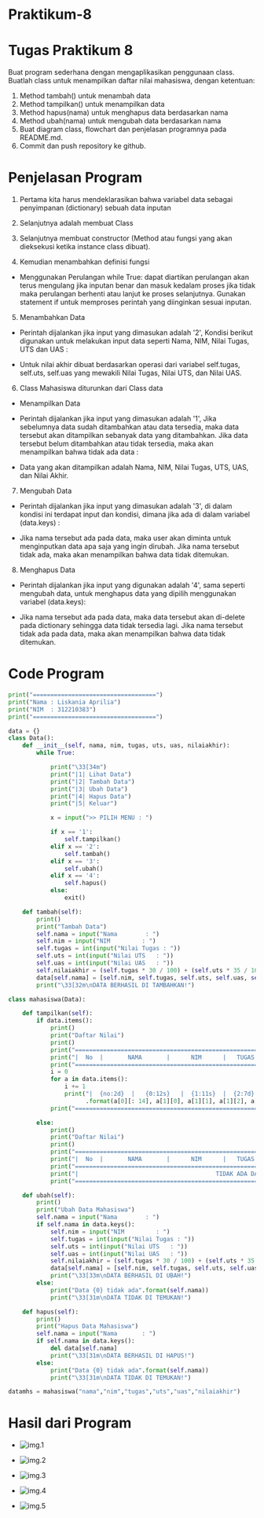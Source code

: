 # Praktikum-8

# Tugas Praktikum 8
Buat program sederhana dengan mengaplikasikan penggunaan class. Buatlah class untuk menampilkan daftar nilai mahasiswa, dengan ketentuan:

1. Method tambah() untuk menambah data
2. Method tampilkan() untuk menampilkan data
3. Method hapus(nama) untuk menghapus data berdasarkan nama
4. Method ubah(nama) untuk mengubah data berdasarkan nama
5. Buat diagram class, flowchart dan penjelasan programnya pada README.md.
6. Commit dan push repository ke github.

# Penjelasan Program
1. Pertama kita harus mendeklarasikan bahwa variabel data sebagai penyimpanan (dictionary) sebuah data inputan

2. Selanjutnya adalah membuat Class 

3. Selanjutnya membuat constructor 
(Method atau fungsi yang akan dieksekusi ketika instance class dibuat).

4. Kemudian menambahkan definisi fungsi 

- Menggunakan Perulangan while True: dapat diartikan perulangan akan terus mengulang jika inputan benar dan masuk kedalam proses jika tidak maka perulangan berhenti atau lanjut ke proses selanjutnya. Gunakan statement if untuk memproses perintah yang diinginkan sesuai inputan.

5. Menambahkan Data

- Perintah dijalankan jika input yang dimasukan adalah '2', Kondisi berikut digunakan untuk melakukan input data seperti Nama, NIM, Nilai Tugas, UTS dan UAS :

- Untuk nilai akhir dibuat berdasarkan operasi dari variabel self.tugas, self.uts, self.uas yang mewakili Nilai Tugas, Nilai UTS, dan Nilai UAS.

6. Class Mahasiswa diturunkan dari Class data

- Menampilkan Data

- Perintah dijalankan jika input yang dimasukan adalah '1', Jika sebelumnya data sudah ditambahkan atau data tersedia, maka data tersebut akan ditampilkan sebanyak data yang ditambahkan. Jika data tersebut belum ditambahkan atau tidak tersedia, maka akan menampilkan bahwa tidak ada data :

- Data yang akan ditampilkan adalah Nama, NIM, Nilai Tugas, UTS, UAS, dan Nilai Akhir.

7. Mengubah Data

- Perintah dijalankan jika input yang dimasukan adalah '3', di dalam kondisi ini terdapat input dan kondisi, dimana jika ada di dalam variabel (data.keys) :

- Jika nama tersebut ada pada data, maka user akan diminta untuk menginputkan data apa saja yang ingin dirubah. Jika nama tersebut tidak ada, maka akan menampilkan bahwa data tidak ditemukan.

8. Menghapus Data

- Perintah dijalankan jika input yang digunakan adalah '4', sama seperti mengubah data, untuk menghapus data yang dipilih menggunakan variabel (data.keys):

- Jika nama tersebut ada pada data, maka data tersebut akan di-delete pada dictionary sehingga data tidak tersedia lagi. Jika nama tersebut tidak ada pada data, maka akan menampilkan bahwa data tidak ditemukan.

# Code Program
```python 
print("===================================")
print("Nama : Liskania Aprilia")
print("NIM  : 312210383")
print("===================================")

data = {}
class Data():
    def __init__(self, nama, nim, tugas, uts, uas, nilaiakhir):
        while True:

            print("\33[34m")
            print("|1| Lihat Data")
            print("|2| Tambah Data")
            print("|3| Ubah Data")
            print("|4| Hapus Data")
            print("|5| Keluar")

            x = input(">> PILIH MENU : ")

            if x == '1':
                self.tampilkan()
            elif x == '2':
                self.tambah()
            elif x == '3':
                self.ubah()
            elif x == '4':
                self.hapus()
            else:
                exit()

    def tambah(self):
        print()
        print("Tambah Data")
        self.nama = input("Nama        : ")
        self.nim = input("NIM         : ")
        self.tugas = int(input("Nilai Tugas : "))
        self.uts = int(input("Nilai UTS   : "))
        self.uas = int(input("Nilai UAS   : "))
        self.nilaiakhir = (self.tugas * 30 / 100) + (self.uts * 35 / 100) + (self.uas * 35 / 100)
        data[self.nama] = [self.nim, self.tugas, self.uts, self.uas, self.nilaiakhir]
        print("\33[32m\nDATA BERHASIL DI TAMBAHKAN!")

class mahasiswa(Data):

    def tampilkan(self):
        if data.items():
            print()
            print("Daftar Nilai")
            print()
            print("=============================================================================================")
            print("|  No  |       NAMA       |      NIM      |   TUGAS   |    UTS    |    UAS    | Nilai Akhir |")
            print("=============================================================================================")
            i = 0
            for a in data.items():
                i += 1
                print("|  {no:2d}  |   {0:12s}   |  {1:11s}  |  {2:7d}  |  {3:7d}  |  {4:7d}  |   {5:6.2f}    |"
                      .format(a[0][: 14], a[1][0], a[1][1], a[1][2], a[1][3], a[1][4], no=i))
            print("=============================================================================================")

        else:
            print()
            print("Daftar Nilai")
            print()
            print("=============================================================================================")
            print("|  No  |       NAMA       |      NIM      |   TUGAS   |    UTS    |    UAS    | Nilai Akhir |")
            print("=============================================================================================")
            print("|                                       TIDAK ADA DATA                                      |")
            print("=============================================================================================")

    def ubah(self):
        print()
        print("Ubah Data Mahasiswa")
        self.nama = input("Nama        : ")
        if self.nama in data.keys():
            self.nim = input("NIM         : ")
            self.tugas = int(input("Nilai Tugas : "))
            self.uts = int(input("Nilai UTS   : "))
            self.uas = int(input("Nilai UAS   : "))
            self.nilaiakhir = (self.tugas * 30 / 100) + (self.uts * 35 / 100) + (self.uas * 35 / 100)
            data[self.nama] = [self.nim, self.tugas, self.uts, self.uas, self.nilaiakhir]
            print("\33[33m\nDATA BERHASIL DI UBAH!")
        else:
            print("Data {0} tidak ada".format(self.nama))
            print("\33[31m\nDATA TIDAK DI TEMUKAN!")

    def hapus(self):
        print()
        print("Hapus Data Mahasiswa")
        self.nama = input("Nama       : ")
        if self.nama in data.keys():
            del data[self.nama]
            print("\33[31m\nDATA BERHASIL DI HAPUS!")
        else:
            print("Data {0} tidak ada".format(self.nama))
            print("\33[31m\nDATA TIDAK DI TEMUKAN!")

datamhs = mahasiswa("nama","nim","tugas","uts","uas","nilaiakhir")
```
# Hasil dari Program

- ![img.1](Screenshot/1.png)

- ![img.2](Screenshot/2.png)

- ![img.3](Screenshot/3.png)

- ![img.4](Screenshot/4.png)

- ![img.5](Screenshot/5.png)
